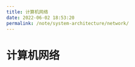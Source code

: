 ```yaml
---
title: 计算机网络
date: 2022-06-02 18:53:20
permalink: /note/system-architecture/network/
---
```


# 计算机网络
